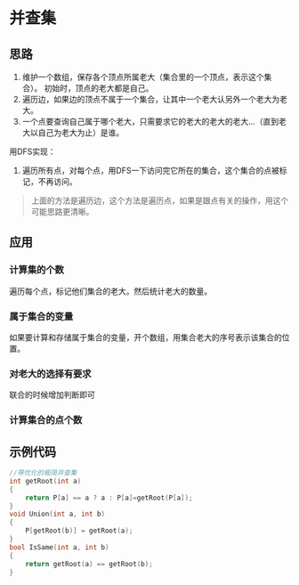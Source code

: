 # 并查集

## 思路

1. 维护一个数组，保存各个顶点所属老大（集合里的一个顶点，表示这个集合）。
   初始时，顶点的老大都是自己。
2. 遍历边，如果边的顶点不属于一个集合，让其中一个老大认另外一个老大为老大。
3. 一个点要查询自己属于哪个老大，只需要求它的老大的老大的老大...（直到老大以自己为老大为止）是谁。

用DFS实现：

1. 遍历所有点，对每个点，用DFS一下访问完它所在的集合，这个集合的点被标记，不再访问。

>上面的方法是遍历边，这个方法是遍历点，如果是跟点有关的操作，用这个可能思路更清晰。

## 应用

### 计算集的个数

遍历每个点，标记他们集合的老大。然后统计老大的数量。

### 属于集合的变量

如果要计算和存储属于集合的变量，开个数组，用集合老大的序号表示该集合的位置。

### 对老大的选择有要求

联合的时候增加判断即可

### 计算集合的点个数

## 示例代码

```c++
//带优化的极简并查集
int getRoot(int a)
{
	return P[a] == a ? a : P[a]=getRoot(P[a]);
}
void Union(int a, int b)
{
	P[getRoot(b)] = getRoot(a);
}
bool IsSame(int a, int b)
{
	return getRoot(a) == getRoot(b);
}
```